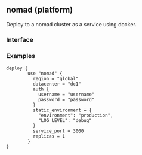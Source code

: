 ## nomad (platform)

Deploy to a nomad cluster as a service using docker.

### Interface

### Examples

```hcl
deploy {
        use "nomad" {
          region = "global"
          datacenter = "dc1"
          auth {
            username = "username"
            password = "password"
          }
          static_environment = {
            "environment": "production",
            "LOG_LEVEL": "debug"
          }
          service_port = 3000
          replicas = 1
        }
}
```
